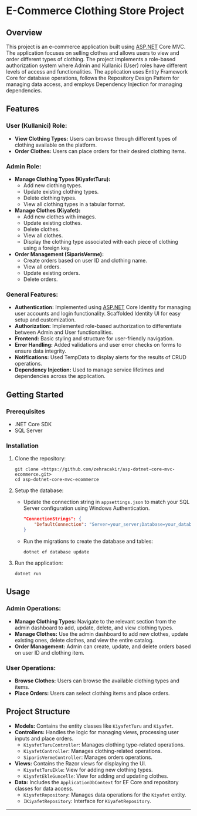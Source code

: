 # E-Commerce Clothing Store Project

## Overview

This project is an e-commerce application built using [ASP.NET](http://asp.net/) Core MVC. The application focuses on selling clothes and allows users to view and order different types of clothing. The project implements a role-based authorization system where Admin and Kullanici (User) roles have different levels of access and functionalities. The application uses Entity Framework Core for database operations, follows the Repository Design Pattern for managing data access, and employs Dependency Injection for managing dependencies.

## Features

### User (Kullanici) Role:

- **View Clothing Types:** Users can browse through different types of clothing available on the platform.
- **Order Clothes:** Users can place orders for their desired clothing items.

### Admin Role:

- **Manage Clothing Types (KiyafetTuru):**
    - Add new clothing types.
    - Update existing clothing types.
    - Delete clothing types.
    - View all clothing types in a tabular format.
- **Manage Clothes (Kiyafet):**
    - Add new clothes with images.
    - Update existing clothes.
    - Delete clothes.
    - View all clothes.
    - Display the clothing type associated with each piece of clothing using a foreign key.
- **Order Management (SiparisVerme):**
    - Create orders based on user ID and clothing name.
    - View all orders.
    - Update existing orders.
    - Delete orders.

### General Features:

- **Authentication:** Implemented using [ASP.NET](http://asp.net/) Core Identity for managing user accounts and login functionality. Scaffolded Identity UI for easy setup and customization.
- **Authorization:** Implemented role-based authorization to differentiate between Admin and User functionalities.
- **Frontend:** Basic styling and structure for user-friendly navigation.
- **Error Handling:** Added validations and user error checks on forms to ensure data integrity.
- **Notifications:** Used TempData to display alerts for the results of CRUD operations.
- **Dependency Injection:** Used to manage service lifetimes and dependencies across the application.

## Getting Started

### Prerequisites

- .NET Core SDK
- SQL Server

### Installation

1. Clone the repository:
    
    ```
    git clone <https://github.com/zehracakir/asp-dotnet-core-mvc-ecommerce.git>
    cd asp-dotnet-core-mvc-ecommerce
    
    ```
    
2. Setup the database:
    - Update the connection string in `appsettings.json` to match your SQL Server configuration using Windows Authentication.
        
        ```json
        "ConnectionStrings": {
            "DefaultConnection": "Server=your_server;Database=your_database;Integrated Security=True;"
        }
        
        ```
        
    - Run the migrations to create the database and tables:
        
        ```
        dotnet ef database update
        
        ```
        
3. Run the application:
    
    ```
    dotnet run
    
    ```
    

## Usage

### Admin Operations:

- **Manage Clothing Types:** Navigate to the relevant section from the admin dashboard to add, update, delete, and view clothing types.
- **Manage Clothes:** Use the admin dashboard to add new clothes, update existing ones, delete clothes, and view the entire catalog.
- **Order Management:** Admin can create, update, and delete orders based on user ID and clothing item.

### User Operations:

- **Browse Clothes:** Users can browse the available clothing types and items.
- **Place Orders:** Users can select clothing items and place orders.

## Project Structure

- **Models:** Contains the entity classes like `KiyafetTuru` and `Kiyafet`.
- **Controllers:** Handles the logic for managing views, processing user inputs and place orders.
    - `KiyafetTuruController`: Manages clothing type-related operations.
    - `KiyafetController`: Manages clothing-related operations.
    - `SiparisVermeController`: Manages orders operations.
- **Views:** Contains the Razor views for displaying the UI.
    - `KiyafetTuruEkle`: View for adding new clothing types.
    - `KiyafetEkleGuncelle`: View for adding and updating clothes.
- **Data:** Includes the `ApplicationDbContext` for EF Core and repository classes for data access.
    - `KiyafetRepository`: Manages data operations for the `Kiyafet` entity.
    - `IKiyafetRepository`: Interface for `KiyafetRepository`.

---
